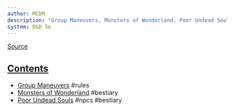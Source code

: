 ```yaml
---
author: MCDM
description: "Group Maneuvers, Monsters of Wonderland, Poor Undead Souls"
system: D&D 5e
---
```

[Source](zotero://select/library/items/76MU72GJ)


## [Contents](zotero://open-pdf/library/items/76MU72GJ?page=3)

- [Group Maneuvers](zotero://open-pdf/library/items/76MU72GJ?page=page=5) #rules 
- [Monsters of Wonderland](zotero://open-pdf/library/items/76MU72GJ?page=12) #bestiary 
- [Poor Undead Souls](zotero://open-pdf/library/items/76MU72GJ?page=19) #npcs #bestiary 

